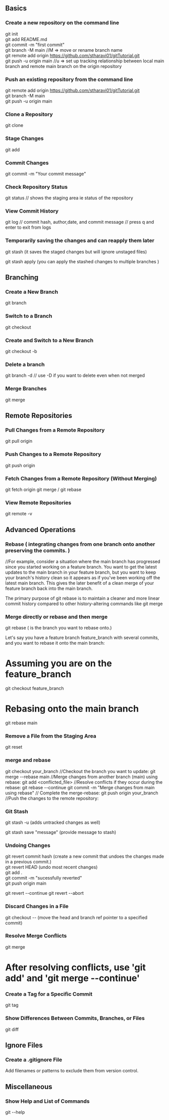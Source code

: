 ## Basics

### Create a new repository on the command line

git init </br>
git add README.md </br>
git commit -m "first commit" </br>
git branch -M main    //M => move or rename branch name  </br>
git remote add origin https://github.com/stharavi01/gitTutorial.git </br>
git push -u origin main //u => set up tracking relationship between local main branch and remote main branch on the origin repository


### Push an existing repository from the command line

git remote add origin https://github.com/stharavi01/gitTutorial.git </br>
git branch -M main </br>
git push -u origin main </br>


### Clone a Repository

git clone <repository-url>


### Stage Changes

git add <file>


### Commit Changes

git commit -m "Your commit message"


### Check Repository Status

git status // shows the staging area ie status of the repository


### View Commit History

git log  // commit hash, author,date, and commit message
// press q and enter to exit from logs


### Temporarily saving the changes and can reapply them later


git stash (it saves the staged changes but will ignore unstaged files)

git stash apply (you can apply the stashed changes to multiple branches )


## Branching

### Create a New Branch

git branch <branch-name>


### Switch to a Branch

git checkout <branch-name>


### Create and Switch to a New Branch

git checkout -b <new-branch-name>


### Delete a branch
git branch -d <branch-name> // use -D if you want to delete even when not merged

### Merge Branches

git merge <branch-to-merge>


## Remote Repositories

### Pull Changes from a Remote Repository

git pull origin <branch-name>


### Push Changes to a Remote Repository

git push origin <branch-name>


### Fetch Changes from a Remote Repository (Without Merging)

git fetch origin
git merge / git rebase


### View Remote Repositories

git remote -v


## Advanced Operations

### Rebase ( integrating changes from one branch onto another preserving the commits. )
//For example, consider a situation where the main branch has progressed since you started working on a feature branch. You want to get the latest updates to the main branch in your feature branch, but you want to keep your branch's history clean so it appears as if you've been working off the latest main branch. This gives the later benefit of a clean merge of your feature branch back into the main branch.

The primary purpose of git rebase is to maintain a cleaner and more linear commit history compared to other history-altering commands like git merge

### Merge directly or rebase and then merge

git rebase <base-branch> (<base-branch> is the branch you want to rebase onto.)

Let's say you have a feature branch feature_branch with several commits, and you want to rebase it onto the main branch:
# Assuming you are on the feature_branch
git checkout feature_branch

# Rebasing onto the main branch
git rebase main


### Remove a File from the Staging Area

git reset <file>

### merge and rebase 

git checkout your_branch  //Checkout the branch you want to update:
git merge --rebase main  //Merge changes from another branch (main) using rebase:
git add <conflicted_file>  //Resolve conflicts if they occur during the rebase:
git rebase --continue 
git commit -m "Merge changes from main using rebase" // Complete the merge-rebase:
git push origin your_branch //Push the changes to the remote repository:



### Git Stash
git stash -u (adds untracked changes as well)

git stash save "message" (provide message to stash)


### Undoing Changes
git revert commit hash (create a new commit that undoes the changes made in a previous commit.)</br>
git revert HEAD (undo most recent changes)</br>
git add . </br>
git commit -m "sucessfully reverted" </br>
git push origin main </br>

git revert --continue
git revert --abort

### Discard Changes in a File

git checkout -- <file> (move the head and branch ref pointer to a specified commit)


### Resolve Merge Conflicts

git merge <branch-name>
# After resolving conflicts, use 'git add' and 'git merge --continue'


### Create a Tag for a Specific Commit

git tag <tag-name> <commit-hash>


### Show Differences Between Commits, Branches, or Files

git diff <source> <destination>


## Ignore Files

### Create a .gitignore File
Add filenames or patterns to exclude them from version control.

## Miscellaneous

### Show Help and List of Commands

git --help
